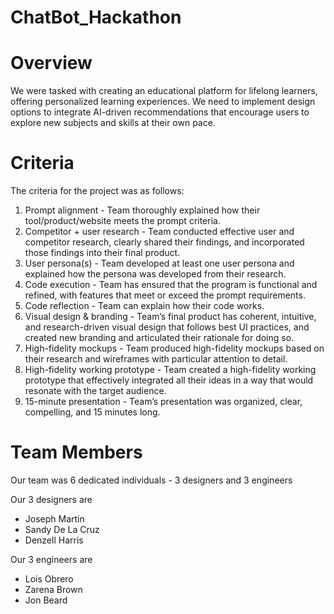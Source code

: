 # ChatBot_Hackathon

# Overview

We were tasked with creating an educational platform for lifelong learners, offering personalized learning experiences. We need to implement design options to integrate AI-driven recommendations that encourage users to explore new subjects and skills at their own pace.

# Criteria

The criteria for the project was as follows:
1. Prompt alignment - Team thoroughly explained how their tool/product/website meets the prompt criteria.
2. Competitor + user research - Team conducted effective user and competitor research, clearly shared their findings, and incorporated those findings into their final product.
3. User persona(s) - Team developed at least one user persona and explained how the persona was developed from their research.
4. Code execution - Team has ensured that the program is functional and refined, with features that meet or exceed the prompt requirements.
5. Code reflection - Team can explain how their code works.
6. Visual design & branding - Team’s final product has coherent, intuitive, and research-driven visual design that follows best UI practices, and created new branding and articulated their rationale for doing so.
7. High-fidelity mockups - Team produced high-fidelity mockups based on their research and wireframes with particular attention to detail.
8. High-fidelity working prototype - Team created a high-fidelity working prototype that effectively integrated all their ideas in a way that would resonate with the target audience.
9. 15-minute presentation - Team’s presentation was organized, clear, compelling, and 15 minutes long.

# Team Members

Our team was 6 dedicated individuals - 3 designers and 3 engineers

Our 3 designers are 
- Joseph Martin
- Sandy De La Cruz
- Denzell Harris
  
Our 3 engineers are
- Lois Obrero
- Zarena Brown
- Jon Beard
